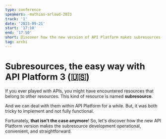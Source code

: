 ```yaml
---
type: conference
speakers: -mathias-arlaud-2023
track: '1'
date: '2023-09-21'
start: '17:10'
end: '17:50'
short: Discover how the new version of API Platform makes subresources easier to use
tag: archi
---
```


# Subresources, the easy way with API Platform 3 (🇺🇸)

If you ever played with APIs, you might have encountered resources that belong to other resources. This kind of resource is named **subresource**.

And we can deal with them within API Platform for a while. But, it was both tricky to implement and not fully functional.

Fortunately, **that isn't the case anymore**! So, let's discover how the new API Platform version makes the subresource development operational, convenient, and straightforward.
